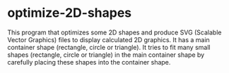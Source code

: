 # optimize-2D-shapes
This program that optimizes some 2D shapes and produce SVG (Scalable Vector Graphics) files to display calculated 2D graphics. It has a main container shape (rectangle, circle or triangle). It tries to fit many small shapes (rectangle, circle or triangle) in the main container shape by carefully placing these shapes into the container shape.
